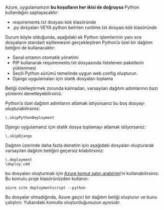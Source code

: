 Azure, uygulamanızın **bu koşulların her ikisi de doğruysa** Python kullandığını saptayacaktır:

- requirements.txt dosyası kök klasöründe
- .py dosyaları VEYA python belirten runtime.txt dosyası kök klasöründe

Durum böyle olduğunda, aşağıdaki ek Python işlemlerinin yanı sıra dosyaların standart eşitlemesini gerçekleştiren Python’a özel bir dağıtım betiğini de kullanacaktır:

- Sanal ortamın otomatik yönetimi
- PIP kullanarak requirements.txt dosyasında listelenen paketlerin yüklenmesi
- Seçili Python sürümü temelinde uygun web.config oluşturun.
- Django uygulamaları için statik dosyaları toplama

Betiği özelleştirmek zorunda kalmadan, varsayılan dağıtım adımlarının bazı yönlerini denetleyebilirsiniz.

Python’a özel dağıtım adımlarını atlamak istiyorsanız bu boş dosyayı oluşturabilirsiniz:

    \.skipPythonDeployment

Django uygulamanız için statik dosya toplamayı atlamak istiyorsanız:

    \.skipDjango 

Dağıtım üzerinde daha fazla denetim için aşağıdaki dosyaları oluşturarak varsayılan dağıtım betiğini geçersiz kılabilirsiniz:

    \.deployment
    \deploy.cmd

bu dosyaları oluşturmak için [Azure komut satırı arabirimi][]’ni kullanabilirsiniz.  Bu komutu proje klasörünüzden kullanın:

    azure site deploymentscript --python

Bu dosyalar olmadığında, Azure geçici bir dağıtım betiği oluşturur ve bunu çalıştırır.  Yukarıdaki komutla oluşturduğunuzun aynısıdır.

[Azure komut satırı arabirimi]: http://azure.microsoft.com/downloads/


<!--HONumber=Sep16_HO3-->


